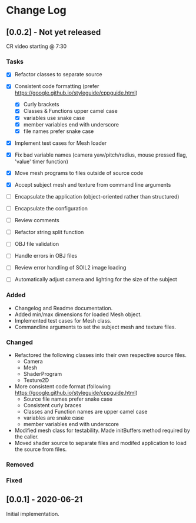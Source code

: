 # Change Log


## [0.0.2] - Not yet released

CR video starting @ 7:30

### Tasks

- [x] Refactor classes to separate source
- [x] Consistent code formatting (prefer https://google.github.io/styleguide/cppguide.html)
	- [x] Curly brackets
	- [x] Classes & Functions upper camel case
	- [x] variables use snake case
	- [x] member variables end with underscore
	- [x] file names prefer snake case
- [x] Implement test cases for Mesh loader
- [x] Fix bad variable names (camera yaw/pitch/radius, mouse pressed flag, 'value' timer function)
- [x] Move mesh programs to files outside of source code
- [x] Accept subject mesh and texture from command line arguments
- [ ] Encapsulate the application (object-oriented rather than structured)
- [ ] Encapsulate the configuration
- [ ] Review comments
- [ ] Refactor string split function
- [ ] OBJ file validation
- [ ] Handle errors in OBJ files
- [ ] Review error handling of SOIL2 image loading
- [ ] Automatically adjust camera and lighting for the size of the subject


### Added

* Changelog and Readme documentation.
* Added min/max dimensions for loaded Mesh object.
* Implemented test cases for Mesh class.
* Commandline arguments to set the subject mesh and texture files.

### Changed

* Refactored the following classes into their own respective source files.
	* Camera
	* Mesh
	* ShaderProgram
	* Texture2D
* More consistent code format (following https://google.github.io/styleguide/cppguide.html)
	* Source file names prefer snake case
	* Consistent curly braces
	* Classes and Function names are upper camel case
	* variables are snake case
	* member variables end with underscore
* Modified mesh class for testability. Made initBuffers method required by the caller.
* Moved shader source to separate files and modifed application to load the source from files.


### Removed

### Fixed


## [0.0.1] - 2020-06-21
Initial implementation.
